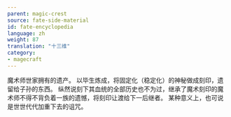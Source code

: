 ```yaml
---
parent: magic-crest
source: fate-side-material
id: fate-encyclopedia
language: zh
weight: 87
translation: "十三维"
category:
- magecraft
---
```


魔术师世家拥有的遗产。
以毕生炼成，将固定化（稳定化）的神秘做成刻印，遗留给子孙的东西。
纵然说刻下其血统的全部历史也不为过，继承了魔术刻印的魔术师不得不背负着一族的遗憾，将刻印让渡给下一后继者。
某种意义上，也可说是世世代代加重下去的诅咒。
